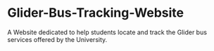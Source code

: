 # Glider-Bus-Tracking-Website
A Website dedicated to help students locate and track the Glider bus services offered by the University.
